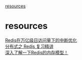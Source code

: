 [resources](#resources)

# resources

[Redis在万亿级日访问量下的中断优化](https://mp.weixin.qq.com/s/sXrxcggBczaNCZc4aoFTZw)<br>
[分布式之 Redis 复习精讲](https://mp.weixin.qq.com/s/6ODw-0Sq0CiOFBqJv057UA)<br>
[深入了解一下Redis的内存模型！](https://mp.weixin.qq.com/s/mI3nDtQdlVlLv2uUTxJegA)<br>
